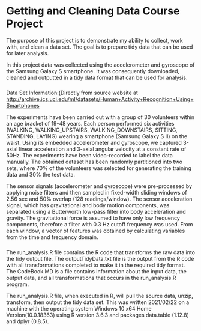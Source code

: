 # Getting and Cleaning Data Course Project

The purpose of this project is to demonstrate my ability to collect, work with, and clean a data set. The goal is to prepare tidy data that can be used for later analysis.

In this project data was collected using the accelerometer and gyroscope of the Samsung Galaxy S smartphone. It was consequently downloaded, cleaned and outputted in a tidy data format that can be used for analysis.

###
Data Set Information:(Directly from source website at http://archive.ics.uci.edu/ml/datasets/Human+Activity+Recognition+Using+Smartphones

The experiments have been carried out with a group of 30 volunteers within an age bracket of 19-48 years. Each person performed six activities (WALKING, WALKING_UPSTAIRS, WALKING_DOWNSTAIRS, SITTING, STANDING, LAYING) wearing a smartphone (Samsung Galaxy S II) on the waist. Using its embedded accelerometer and gyroscope, we captured 3-axial linear acceleration and 3-axial angular velocity at a constant rate of 50Hz. The experiments have been video-recorded to label the data manually. The obtained dataset has been randomly partitioned into two sets, where 70% of the volunteers was selected for generating the training data and 30% the test data.

The sensor signals (accelerometer and gyroscope) were pre-processed by applying noise filters and then sampled in fixed-width sliding windows of 2.56 sec and 50% overlap (128 readings/window). The sensor acceleration signal, which has gravitational and body motion components, was separated using a Butterworth low-pass filter into body acceleration and gravity. The gravitational force is assumed to have only low frequency components, therefore a filter with 0.3 Hz cutoff frequency was used. From each window, a vector of features was obtained by calculating variables from the time and frequency domain.
###

The run_analysis.R file contains the R code that transforms the raw data into the tidy output file.
The outputTidyData.txt file is the output from the R code with all transformations completed to make it in the required tidy format.
The CodeBook.MD is a file contains information about the input data, the output data, and all transformations that occurs in the run_analysis.R program.

The run_analysis.R file, when executed in R, will pull the source data, unzip, transform, then output the tidy data set. This was written 2021/02/22 on a machine with the operating system Windows 10 x64 Home Version(10.0.18363) using R version 3.6.3 and packages data.table (1.12.8) and dplyr (0.8.5).


